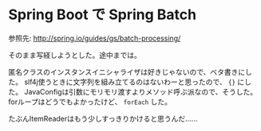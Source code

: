 Spring Boot で Spring Batch
========================================

参照先: http://spring.io/guides/gs/batch-processing/

そのまま写経しようとした。途中までは。

匿名クラスのインスタンスイニシャライザは好きじゃないので、ベタ書きにした。
slf4j使うときに文字列を組み立てるのはないわーと思ったので、 `{}` にした。
JavaConfigは引数にモリモリ渡すよりメソッド呼ぶ派なので、そうした。
forループはどうでもよかったけど、 `forEach` した。

たぶんItemReaderはもう少しすっきりかけると思うんだ……

